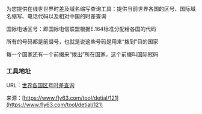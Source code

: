 为您提供在线世世界时差及域名缩写查询工具：提供当前世界各国的区号、国际域名缩写、电话代码以及相对中国的时差查询

国际电话区号：即国际电信联盟根据E.164标准分配给各国的代码

所有的号码都是前缀号，也就是说这些号码是用来“拨到”目的国家

每一个国家还有一个前缀来“拨出”所在国家，这个前缀叫国际冠码

### 工具地址
URL：[世界各国区号时差查询](https://www.fly63.com/tool/areacode/)

来源：[https://www.fly63.com/tool/detial/121](https://www.fly63.com/tool/detial/121)
